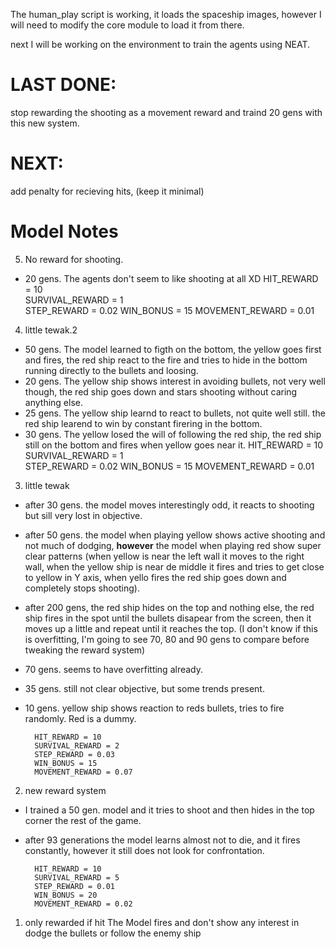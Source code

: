 The human_play script is working, it loads the spaceship images, however I will need to modify the core module to load it from there.

next I will be working on the environment to train the agents using NEAT.

# LAST DONE:
stop rewarding the shooting as a movement reward and traind 20 gens with this new system.

# NEXT:
add penalty for recieving hits, (keep it minimal)


# Model Notes
5) No reward for shooting.
- 20 gens. The agents don't seem to like shooting at all XD
        HIT_REWARD = 10        
        SURVIVAL_REWARD = 1    
        STEP_REWARD = 0.02
        WIN_BONUS = 15
        MOVEMENT_REWARD = 0.01


4) little tewak.2
- 50 gens. The model learned to figth on the bottom, the yellow goes first and fires, the red ship react to the fire and tries to hide in the bottom running directly to the bullets and loosing.
- 20 gens. The yellow ship shows interest in avoiding bullets, not very well though, the red ship goes down and stars shooting without caring anything else.
- 25 gens. The yellow ship learnd to react to bullets, not quite well still. the red ship learend to win by constant firering in the bottom.
- 30 gens. The yellow losed the will of following the red ship, the red ship still on the bottom and fires when yellow goes near it.
        HIT_REWARD = 10        
        SURVIVAL_REWARD = 1    
        STEP_REWARD = 0.02
        WIN_BONUS = 15
        MOVEMENT_REWARD = 0.01 

3) little tewak
- after 30 gens. the model moves interestingly odd, it reacts to shooting but sill very lost in objective.
- after 50 gens. the model when playing yellow shows active shooting and not much of dodging, **however** the model when playing red show super clear patterns (when yellow is near the left wall it moves to the right wall, when the yellow ship is near de middle it fires and tries to get close to yellow in Y axis, when yello fires the red ship goes down and completely stops shooting).
- after 200 gens, the red ship hides on the top and nothing else, the red ship fires in the spot until the bullets disapear from the screen, then it moves up a little and repeat until it reaches the top.
(I don't know if this is overfitting, I'm going to see 70, 80 and 90 gens to compare before tweaking the reward system)
- 70 gens. seems to have overfitting already.
- 35 gens. still not clear objective, but some trends present.
- 10 gens. yellow ship shows reaction to reds bullets, tries to fire randomly. Red is a dummy.

        HIT_REWARD = 10        
        SURVIVAL_REWARD = 2    
        STEP_REWARD = 0.03
        WIN_BONUS = 15
        MOVEMENT_REWARD = 0.07 

2) new reward system
- I trained a 50 gen. model and it tries to shoot and then hides in the top corner the rest of the game.
- after 93 generations the model learns almost not to die, and it fires constantly, however it still does not look for confrontation.

        HIT_REWARD = 10
        SURVIVAL_REWARD = 5
        STEP_REWARD = 0.01
        WIN_BONUS = 20
        MOVEMENT_REWARD = 0.02
        

1) only rewarded if hit
The Model fires and don't show any interest in dodge the bullets or follow the enemy ship